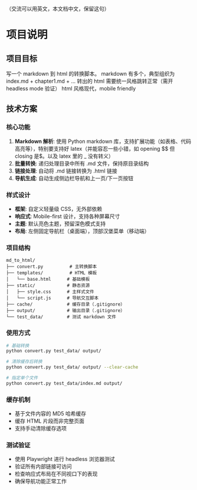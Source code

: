 （交流可以用英文，本文档中文，保留这句）

# 项目说明

## 项目目标
写一个 markdown 到 html 的转换脚本。
markdown 有多个，典型组织为 index.md + chapter1.md + ...
转出的 html 需要统一风格跳转正常（需开 headless mode 验证）
html 风格现代，mobile friendly

## 技术方案

### 核心功能
1. **Markdown 解析**: 使用 Python markdown 库，支持扩展功能（如表格、代码高亮等），特别要支持好 latex（并能容忍一些小错，如 opening $$ 但 closing 是$。以及 latex 里的 _ 没有转义）
2. **批量转换**: 递归处理目录中所有 .md 文件，保持原目录结构
3. **链接处理**: 自动将 .md 链接转换为 .html 链接
4. **导航生成**: 自动生成侧边栏导航和上一页/下一页按钮

### 样式设计
- **框架**: 自定义轻量级 CSS，无外部依赖
- **响应式**: Mobile-first 设计，支持各种屏幕尺寸
- **主题**: 默认亮色主题，预留深色模式支持
- **布局**: 左侧固定导航栏（桌面端），顶部汉堡菜单（移动端）

### 项目结构
```
md_to_html/
├── convert.py          # 主转换脚本
├── templates/          # HTML 模板
│   └── base.html      # 基础模板
├── static/            # 静态资源
│   ├── style.css      # 主样式文件
│   └── script.js      # 导航交互脚本
├── cache/             # 缓存目录（.gitignore）
├── output/            # 输出目录（.gitignore）
└── test_data/         # 测试 markdown 文件
```

### 使用方式
```bash
# 基础转换
python convert.py test_data/ output/

# 清除缓存后转换
python convert.py test_data/ output/ --clear-cache

# 指定单个文件
python convert.py test_data/index.md output/

```

### 缓存机制
- 基于文件内容的 MD5 哈希缓存
- 缓存 HTML 片段而非完整页面
- 支持手动清除缓存选项

### 测试验证
- 使用 Playwright 进行 headless 浏览器测试
- 验证所有内部链接可访问
- 检查响应式布局在不同视口下的表现
- 确保导航功能正常工作


